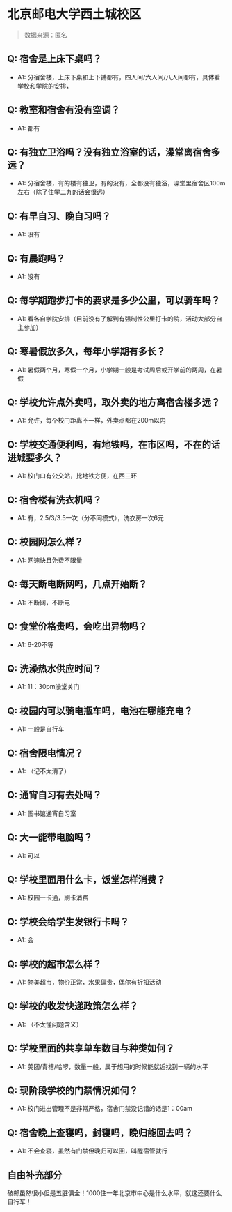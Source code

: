 # 北京邮电大学西土城校区

> 数据来源：匿名

## Q: 宿舍是上床下桌吗？

- A1: 分宿舍楼，上床下桌和上下铺都有，四人间/六人间/八人间都有，具体看学校和学院的安排，

## Q: 教室和宿舍有没有空调？

- A1: 都有

## Q: 有独立卫浴吗？没有独立浴室的话，澡堂离宿舍多远？

- A1: 分宿舍楼，有的楼有独卫，有的没有，全都没有独浴，澡堂里宿舍区100m左右（除了住学二九的话会很远）

## Q: 有早自习、晚自习吗？

- A1: 没有

## Q: 有晨跑吗？

- A1: 没有

## Q: 每学期跑步打卡的要求是多少公里，可以骑车吗？

- A1: 看各自学院安排（目前没有了解到有强制性公里打卡的院，活动大部分自主参加）

## Q: 寒暑假放多久，每年小学期有多长？

- A1: 暑假两个月，寒假一个月，小学期一般是考试周后或开学前的两周，在暑假

## Q: 学校允许点外卖吗，取外卖的地方离宿舍楼多远？

- A1: 允许，每个校门距离不一样，外卖点都在200m以内

## Q: 学校交通便利吗，有地铁吗，在市区吗，不在的话进城要多久？

- A1: 校门口有公交站，比地铁方便，在西三环

## Q: 宿舍楼有洗衣机吗？

- A1: 有，2.5/3/3.5一次（分不同模式），洗衣房一次6元

## Q: 校园网怎么样？

- A1: 网速快且免费不限量

## Q: 每天断电断网吗，几点开始断？

- A1: 不断网，不断电

## Q: 食堂价格贵吗，会吃出异物吗？

- A1: 6-20不等

## Q: 洗澡热水供应时间？

- A1: 11：30pm澡堂关门

## Q: 校园内可以骑电瓶车吗，电池在哪能充电？

- A1: 一般是自行车

## Q: 宿舍限电情况？

- A1: （记不太清了）

## Q: 通宵自习有去处吗？

- A1: 图书馆通宵自习室

## Q: 大一能带电脑吗？

- A1: 可以

## Q: 学校里面用什么卡，饭堂怎样消费？

- A1: 校园一卡通，刷卡消费

## Q: 学校会给学生发银行卡吗？

- A1: 会

## Q: 学校的超市怎么样？

- A1: 物美超市，物价正常，水果偏贵，偶尔有折扣活动

## Q: 学校的收发快递政策怎么样？

- A1: （不太懂问题含义）

## Q: 学校里面的共享单车数目与种类如何？

- A1: 美团/青桔/哈啰，数量一般，属于想用的时候能就近找到一辆的水平

## Q: 现阶段学校的门禁情况如何？

- A1: 校门进出管理不是非常严格，宿舍门禁没记错的话是1：00am

## Q: 宿舍晚上查寝吗，封寝吗，晚归能回去吗？

- A1: 不会查寝，虽然有门禁但晚归可以回，叫醒宿管就行

## 自由补充部分

破邮虽然很小但是五脏俱全！1000住一年北京市中心是什么水平，就这还要什么自行车！
